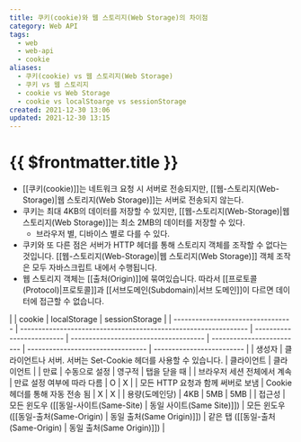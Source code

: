 ```yaml
---
title: 쿠키(cookie)와 웹 스토리지(Web Storage)의 차이점
category: Web API
tags:
  - web
  - web-api
  - cookie
aliases:
  - 쿠키(cookie) vs 웹 스토리지(Web Storage)
  - 쿠키 vs 웹 스토리지
  - cookie vs Web Storage
  - cookie vs localStoarge vs sessionStorage
created: 2021-12-30 13:06
updated: 2021-12-30 13:15
---
```


# {{ $frontmatter.title }}

- [[쿠키(cookie)]]는 네트워크 요청 시 서버로 전송되지만, [[웹-스토리지(Web-Storage)|웹 스토리지(Web Storage)]]는 서버로 전송되지 않는다.
- 쿠키는 최대 4KB의 데이터를 저장할 수 있지만, [[웹-스토리지(Web-Storage)|웹 스토리지(Web Storage)]]는 최소 2MB의 데이터를 저장할 수 있다.
  - 브라우저 별, 디바이스 별로 다를 수 있다.
- 쿠키와 또 다른 점은 서버가 HTTP 헤더를 통해 스토리지 객체를 조작할 수 없다는 것입니다. [[웹-스토리지(Web-Storage)|웹 스토리지(Web Storage)]] 객체 조작은 모두 자바스크립트 내에서 수행됩니다.
- 웹 스토리지 객체는 [[출처(Origin)]]에 묶여있습니다. 따라서 [[프로토콜(Protocol)|프로토콜]]과 [[서브도메인(Subdomain)|서브 도메인]]이 다르면 데이터에 접근할 수 없습니다.

|                                   | cookie                                                          | localStorage              | sessionStorage                        |
| --------------------------------- | --------------------------------------------------------------- | ------------------------- | ------------------------------------- | ------------------------- | --------------------------------- | ------------------------- |
| 생성자                            | 클라이언트나 서버. 서버는 Set-Cookie 헤더를 사용할 수 있습니다. | 클라이언트                | 클라이언트                            |
| 만료                              | 수동으로 설정                                                   | 영구적                    | 탭을 닫을 때                          |
| 브라우저 세션 전체에서 계속       | 만료 설정 여부에 따라 다름                                      | O                         | X                                     |
| 모든 HTTP 요청과 함께 써버로 보냄 | Cookie 헤더를 통해 자동 전송 됨                                 | X                         | X                                     |
| 용량(도메인당)                    | 4KB                                                             | 5MB                       | 5MB                                   |
| 접근성                            | 모든 윈도우 ([[동일-사이트(Same-Site)                           | 동일 사이트(Same Site)]]) | 모든 윈도우 ([[동일-출처(Same-Origin) | 동일 출처(Same Origin)]]) | 같은 탭 ([[동일-출처(Same-Origin) | 동일 출처(Same Origin)]]) |
